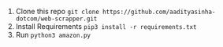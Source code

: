 1. Clone this repo `git clone https://github.com/aadityasinha-dotcom/web-scrapper.git` 
2. Install Requirements `pip3 install -r requirements.txt`
3. Run `python3 amazon.py`

